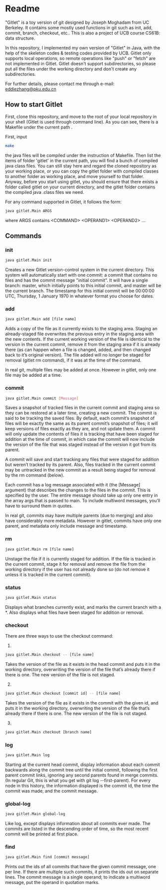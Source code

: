 # Readme

"Gitlet" is a toy version of git designed by Joseph Moghadam from UC Berkeley. It contains some mostly used functions in git
such as init, add, commit, branch, checkout, etc.. This is also a project of UCB course CS61B: data structure. 

In this repository, I implemented my own version of "Gitlet" in Java, with the help of the skeleton codes & testing codes provided by UCB. 
Gitlet only supports local operations, so remote operations like "push" or "fetch" are not implemented in Gitlet. 
Gitlet doesn't support subdirectories, so please put all the files under the working directory and don't create any subdirectories.

For further details, please contact me through e-mail: eddiezhang@pku.edu.cn


## How to start Gitlet

First, clone this repository, and move to the root of your local repository in your shell (Gitlet is used through command line).
As you can see, there is a Makefile under the current path . 

First, input
```bash
make
```
the java files 
will be compiled under the instruction of Makefile. Then list the items of folder 'gitlet' in the current path, you will find a bunch of compiled java class files.
You can still stay here and regard the cloned repository as your working place, or you can copy the gitlet folder with compiled classes to 
another folder as working place, and move yourself to that folder. Anyway, before you start using gitlet, you should ensure
that there exists a folder called gitlet on your current directory, and the gitlet folder contains the compiled java .class files we need.

For any command supported in Gitlet, it follows the form:
```bash
java gitlet.Main ARGS  
```
where ARGS contains &lt;COMMAND&gt; &lt;OPERAND1&gt; &lt;OPERAND2&gt; ...


## Commands

### init


```bash
java gitlet.Main init
```

Creates a new Gitlet version-control system in the current directory. 
This system will automatically start with one commit: a commit that contains no files 
and has the commit message "initial commit". 
It will have a single branch: master, which initially points to this initial commit, 
and master will be the current branch. The timestamp for this initial commit will be 00:00:00 UTC,
Thursday, 1 January 1970 in whatever format you choose for dates. 


### add

```bash
java gitlet.Main add [file name]
```
Adds a copy of the file as it currently exists to the staging area. 
Staging an already-staged file overwrites the previous entry in the staging area with the new contents. 
If the current working version of the file is identical to the version in the current commit, remove it from the staging area if it is already there (as can happen when a file is changed, added, and then changed back to it’s original version). 
The file added will no longer be staged for removal (gitlet rm command), if it was at the time of the command.

In real git, multiple files may be added at once. However in gitlet, only one file may be added at a time.

### commit

```bash
java gitlet.Main commit [Message]
```

Saves a snapshot of tracked files in the current commit and staging area so they can be restored at a later time, 
creating a new commit. The commit is said to be tracking the saved files. 
By default, each commit’s snapshot of files will be exactly the same as its parent commit’s snapshot of files; 
it will keep versions of files exactly as they are, and not update them. A commit will only update the contents of files 
it is tracking that have been staged for addition at the time of commit, 
in which case the commit will now include the version of the file that was staged instead of the version it got from its parent. 

A commit will save and start tracking any files that were staged for addition but weren’t tracked by its parent. 
Also, files tracked in the current commit may be untracked in the new commit as a result being staged for removal by the rm command (below).

Each commit has a log message associated with it (the [Message] argument) 
that describes the changes to the files in the commit. This is specified by the user. 
The entire message should take up only one entry in the array args that is passed to main. 
To include multiword messages, you’ll have to surround them in quotes.



In real git, commits may have multiple parents (due to merging) and also have considerably more metadata. However in gitlet,
commits have only one parent, and metadata only include message and timestamp.


### rm

```bash
java gitlet.Main rm [file name]
```
Unstage the file if it is currently staged for addition. 
If the file is tracked in the current commit, stage it for removal and remove the file from the working directory 
if the user has not already done so (do not remove it unless it is tracked in the current commit).

### status
```bash
java gitlet.Main status
```
Displays what branches currently exist, and marks the current branch with a *. 
Also displays what files have been staged for addition or removal.

### checkout

There are three ways to use the checkout command:

1. 
```bash 
java gitlet.Main checkout -- [file name]
```
Takes the version of the file as it exists in the head commit and puts it in the working directory, 
overwriting the version of the file that’s already there if there is one. 
The new version of the file is not staged.

2.
```bash 
java gitlet.Main checkout [commit id] -- [file name]
```
Takes the version of the file as it exists in the commit with the given id, 
and puts it in the working directory, overwriting the version of the file that’s already there if there is one. The new version of the file is not staged.

3.
```bash 
java gitlet.Main checkout [branch name]
```



### log

```bash
java gitlet.Main log
```
Starting at the current head commit, display information about each commit backwards along the commit tree until the
initial commit, following the first parent commit links, ignoring any second parents found in merge commits.
(In regular Git, this is what you get with git log --first-parent). For every node in this history, the information
displayed is the commit id, the time the commit was made, and the commit message.


### global-log
```bash
java gitlet.Main global-log
```
Like log, except displays information about all commits ever made.
The commits are listed in the descending order of time, so the most recent commit will be printed at first place.


### find 
```bash
java gitlet.Main find [commit message]
```
Prints out the ids of all commits that have the given commit message, one per line. 
If there are multiple such commits, it prints the ids out on separate lines. 
The commit message is a single operand; to indicate a multiword message, put the operand in quotation marks.




<!--- Maybe I should mention the beautiful graph in the spec, and explain the data structure --->
